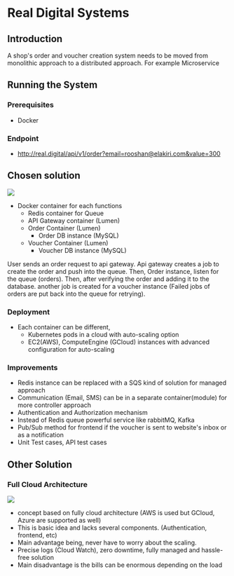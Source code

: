 # Real Digital Systems

## Introduction
A shop's order and voucher creation system needs to be moved from monolithic approach to a distributed approach. 
For example Microservice

## Running the System

### Prerequisites
* Docker

### Endpoint
* http://real.digital/api/v1/order?email=rooshan@elakiri.com&value=300

## Chosen solution
![](https://i.imgur.com/GOH8AO5.png)
* Docker container for each functions
    * Redis container for Queue
    * API Gateway container (Lumen)
    * Order Container (Lumen)
        * Order DB instance (MySQL)
    * Voucher Container (Lumen)
        * Voucher DB instance (MySQL)

User sends an order request to api gateway. Api gateway creates a job to create the order and push into the queue.
Then, Order instance, listen for the queue (orders). Then, after verifying the order and adding it to the database.
another job is created for a voucher instance (Failed jobs of orders are put back into the queue for retrying).  

### Deployment
* Each container can be different,
    * Kubernetes pods in a cloud with auto-scaling option
    * EC2(AWS), ComputeEngine (GCloud) instances with advanced configuration for auto-scaling

### Improvements
* Redis instance can be replaced with a SQS kind of solution for managed approach
* Communication (Email, SMS) can be in a separate container(module) for more controller approach
* Authentication and Authorization mechanism
* Instead of Redis queue powerful service like rabbitMQ, Kafka
* Pub/Sub method for frontend if the voucher is sent to website's inbox or as a notification
* Unit Test cases, API test cases

## Other Solution
### Full Cloud Architecture
![](https://i.imgur.com/T4lzmYS.png)

* concept based on fully cloud architecture (AWS is used but GCloud, Azure are supported as well)
* This is basic idea and lacks several components. (Authentication, frontend, etc)
* Main advantage being, never have to worry about the scaling.
* Precise logs (Cloud Watch), zero downtime, fully managed and hassle-free solution
* Main disadvantage is the bills can be enormous depending on the load
